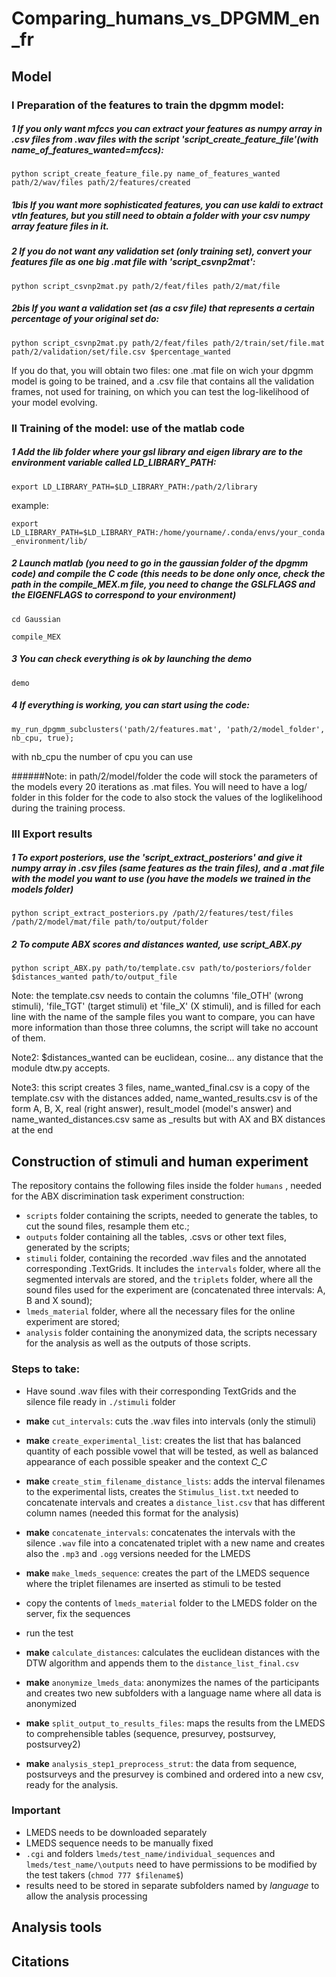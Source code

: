 # Comparing_humans_vs_DPGMM_en_fr
## Model
### I Preparation of the features to train the dpgmm model:

##### 1 If you only want mfccs you can extract your features as numpy array in .csv files from .wav files with the script 'script_create_feature_file'(with name_of_features_wanted=mfccs):

```python script_create_feature_file.py name_of_features_wanted path/2/wav/files path/2/features/created```

##### 1bis If you want more sophisticated features, you can use kaldi to extract vtln features, but you still need to obtain a folder with your csv numpy array feature files in it.
##### 2 If you do not want any validation set (only training set), convert your features file as one big .mat file with 'script_csvnp2mat':

```python script_csvnp2mat.py path/2/feat/files path/2/mat/file```

##### 2bis If you want a validation set (as a csv file) that represents a certain percentage of your original set do:

```python script_csvnp2mat.py path/2/feat/files path/2/train/set/file.mat path/2/validation/set/file.csv $percentage_wanted ```

If you do that, you will obtain two files: one .mat file on wich your dpgmm model is going to be trained, and a .csv file that contains all the validation frames, not used for training, on which you can test the log-likelihood of your model evolving.
### II Training of the model: use of the matlab code

##### 1 Add the lib folder where your gsl library and eigen library are to the environment variable called LD_LIBRARY_PATH:

```export LD_LIBRARY_PATH=$LD_LIBRARY_PATH:/path/2/library```

example:

```export LD_LIBRARY_PATH=$LD_LIBRARY_PATH:/home/yourname/.conda/envs/your_conda_environment/lib/```

##### 2 Launch matlab (you need to go in the gaussian folder of the dpgmm code) and compile the C code (this needs to be done only once, check the path in the compile_MEX.m file, you need to change the GSLFLAGS and the EIGENFLAGS to correspond to your environment)

```cd Gaussian```

```compile_MEX```

##### 3 You can check everything is ok by launching the demo

```demo```

##### 4 If everything is working, you can start using the code:

```my_run_dpgmm_subclusters('path/2/features.mat', 'path/2/model_folder', nb_cpu, true);```

with nb_cpu the number of cpu you can use

######Note: in path/2/model/folder the code will stock the parameters of the models every 20 iterations as .mat files. You will need to have a log/ folder in this folder for the code to also stock the values of the loglikelihood during the training process.
### III Export results

##### 1 To export posteriors, use the 'script_extract_posteriors' and give it numpy array in .csv files (same features as the train files), and a .mat file with the model you want to use (you have the models we trained in the models folder)

```python script_extract_posteriors.py /path/2/features/test/files /path/2/model/mat/file path/to/output/folder```


##### 2 To compute ABX scores and distances wanted, use script_ABX.py

```python script_ABX.py path/to/template.csv path/to/posteriors/folder $distances_wanted path/to/output_file```

Note: the template.csv needs to contain the columns 'file_OTH' (wrong stimuli), 'file_TGT' (target stimuli) et 'file_X' (X stimuli), and is filled for each line with the name of the sample files you want to compare, you can have more information than those three columns, the script will take no account of them.

Note2: $distances_wanted can be euclidean, cosine... any distance that the module dtw.py accepts.  

Note3: this script creates 3 files, name_wanted_final.csv is a copy of the template.csv with the distances added, name_wanted_results.csv is of the form A, B, X, real (right answer), result_model (model's answer) and name_wanted_distances.csv same as _results but with AX and BX distances at the end


## Construction of stimuli and human experiment

The repository contains the following files inside the folder `humans` , needed for the ABX discrimination task experiment construction:

* `scripts` folder containing the scripts, needed to generate the tables, to cut the sound files, resample them etc.;
* `outputs` folder containing all the tables, .csvs or other text files, generated by the scripts;
* `stimuli` folder, containing the recorded .wav files and the annotated corresponding .TextGrids. It includes the `intervals` folder, where all the segmented intervals are stored, and the `triplets` folder, where all the sound files used for the experiment are (concatenated three intervals: A, B and X sound);
* `lmeds_material` folder, where all the necessary files for the online experiment are stored;
* `analysis` folder containing the anonymized data, the scripts necessary for the analysis as well as the outputs of those scripts.

### Steps to take:

* Have sound .wav files with their corresponding TextGrids and the silence file ready in `./stimuli` folder
* **make** `cut_intervals`: cuts the .wav files into intervals (only the stimuli)
* **make** `create_experimental_list`: creates the list that has balanced quantity of each possible vowel that will be tested, as well as balanced appearance of each possible speaker and the context *C_C*
* **make** `create_stim_filename_distance_lists`: adds the interval filenames to the experimental lists, creates the `Stimulus_list.txt` needed to concatenate intervals and creates a `distance_list.csv` that has different column names (needed this format for the analysis)
* **make** `concatenate_intervals`: concatenates the intervals with the silence `.wav` file into a concatenated triplet with a new name and creates also the `.mp3` and `.ogg` versions needed for the LMEDS
* **make** `make_lmeds_sequence`: creates the part of the LMEDS sequence where the triplet filenames are inserted as stimuli to be tested

* copy the contents of `lmeds_material` folder to the LMEDS folder on the server, fix the sequences
* run the test

* **make** `calculate_distances`: calculates the euclidean distances with the DTW algorithm and appends them to the `distance_list_final.csv`
* **make** `anonymize_lmeds_data`: anonymizes the names of the participants and creates two new subfolders with a language name where all data is anonymized
* **make** `split_output_to_results_files`: maps the results from the LMEDS to comprehensible tables (sequence, presurvey, postsurvey, postsurvey2)
* **make** `analysis_step1_preprocess_strut`: the data from sequence, postsurveys and the presurvey is combined and ordered into a new csv, ready for the analysis.


### Important

* LMEDS needs to be downloaded separately
* LMEDS sequence needs to be manually fixed
* `.cgi` and folders `lmeds/test_name/individual_sequences` and `lmeds/test_name/\outputs` need to have permissions to be modified by the test takers (`chmod 777 $filename$`)
* results need to be stored in separate subfolders named by *language* to allow the analysis processing

## Analysis tools
## Citations
